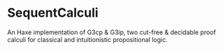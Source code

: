 # SequentCalculi
An Haxe implementation of G3cp & G3ip, two cut-free & decidable proof calculi for classical and intuitionistic propositional logic.
